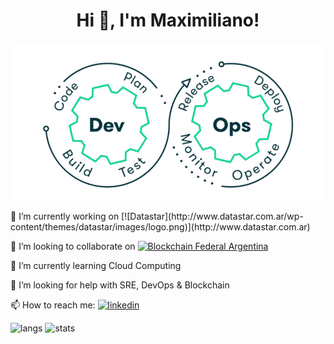 <h1 align="center">Hi 👋, I'm Maximiliano!</h1>

<p align="left">
  <img src="https://raw.githubusercontent.com/maximilianoPizarro/maximilianoPizarro/main/devops.gif" width="600" title="DevOps"/>
</p> 

<p align="left">                                                                                                                          
🔭 I’m currently working on [![Datastar](http://www.datastar.com.ar/wp-content/themes/datastar/images/logo.png)](http://www.datastar.com.ar)
</p> 

<p align="left"> 
👯 I’m looking to collaborate on <a href="https://bfa.ar/" target="_blank" alt="Blockchain Federal Argentina"><img src="https://bfa.ar/themes/bfa/logo.svg?style=for-the-badge" alt="Blockchain Federal Argentina" width="200" height="90"></a>
</p> 

🌱 I’m currently learning Cloud Computing

🤔 I’m looking for help with SRE, DevOps & Blockchain 

<p align="left"> 
📫 How to reach me:  
<a href="https://www.linkedin.com/in/maximiliano-gregorio-pizarro-consultor-it"><img src="https://img.shields.io/badge/LinkedIn-0077B5?style=for-the-badge&logo=linkedin&logoColor=white" alt="linkedin"></a>
</p> 

<p align="left">
  <img src="https://github-readme-stats.vercel.app/api/top-langs/?username=maximilianoPizarro&theme=dark&hide=php,html,jupyter%20notebook&count_private=true&show_icons=true" alt="langs">
  <img src="https://github-readme-stats.vercel.app/api?username=maximilianoPizarro&show_icons=true&theme=dark&count_private=true&show_icons=true" alt="stats">

